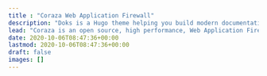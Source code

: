 ```yaml
---
title : "Coraza Web Application Firewall"
description: "Doks is a Hugo theme helping you build modern documentation websites that are secure, fast, and SEO-ready — by default."
lead: "Coraza is an open source, high performance, Web Application Firewall ready to protect your beloved applications."
date: 2020-10-06T08:47:36+00:00
lastmod: 2020-10-06T08:47:36+00:00
draft: false
images: []
---
```

